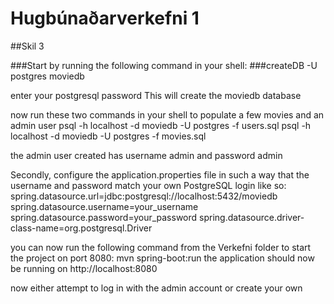 # Hugbúnaðarverkefni 1

##Skil 3

###Start by running the following command in your shell: 
###createDB -U postgres moviedb

enter your postgresql password
This will create the moviedb database

now run these two commands in your shell to populate a few movies and an admin user
psql -h localhost -d moviedb -U postgres -f users.sql
psql -h localhost -d moviedb -U postgres -f movies.sql

the admin user created has username admin and password admin

Secondly, configure the application.properties file in such a way that the username and password match your own PostgreSQL login
like so:
spring.datasource.url=jdbc:postgresql://localhost:5432/moviedb
spring.datasource.username=your_username
spring.datasource.password=your_password
spring.datasource.driver-class-name=org.postgresql.Driver


you can now run the following command from the Verkefni folder to start the project on port 8080: mvn spring-boot:run
the application should now be running on http://localhost:8080


now either attempt to log in with the admin account or create your own





